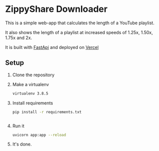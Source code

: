 # ZippyShare Downloader

This is a simple web-app that calculates the length of a YouTube playlist.

It also shows the length of a playlist at increased speeds of 1.25x, 1.50x, 1.75x and 2x.

It is built with [FastApi](https://fastapi.tiangolo.com/) and deployed on [Vercel](https://vercel.com/)

## Setup

1. Clone the repository
2. Make a virtualenv

    ```sh
    virtualenv 3.8.5
    ```

3. Install requirements

    ```sh
    pip install -r requirements.txt
    ```

    ```

4. Run it

    ```sh
    uvicorn app:app --reload
    ```

5. It's done.
